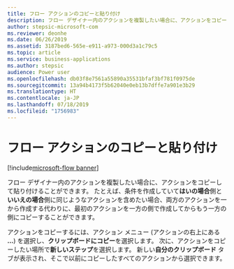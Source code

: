 ```yaml
---
title: フロー アクションのコピーと貼り付け
description: フロー デザイナー内のアクションを複製したい場合に、アクションをコピーして貼り付けることができます。
author: stepsic-microsoft-com
ms.reviewer: deonhe
ms.date: 06/26/2019
ms.assetid: 3187bed6-565e-e911-a973-000d3a1c79c5
ms.topic: article
ms.service: business-applications
ms.author: stepsic
audience: Power user
ms.openlocfilehash: db03f8e7561a55890a35531bfaf3bf781f0975de
ms.sourcegitcommit: 13a94b4173f5b62040e0eb13b7dffe7a901e3b29
ms.translationtype: HT
ms.contentlocale: ja-JP
ms.lasthandoff: 07/18/2019
ms.locfileid: "1756983"
---
```

# <a name="copy-and-paste-flow-actions"></a>フロー アクションのコピーと貼り付け

[!include[microsoft-flow banner](../includes/microsoft-flow.md)]

フロー デザイナー内のアクションを複製したい場合に、アクションをコピーして貼り付けることができます。 たとえば、条件を作成していて**はいの場合**側と**いいえの場合**側に同じようなアクションを含めたい場合、両方のアクションを一から作成する代わりに、最初のアクションを一方の側で作成してからもう一方の側にコピーすることができます。

アクションをコピーするには、アクション メニュー (アクションの右上にある **...**) を選択し、**クリップボードにコピー**を選択します。 次に、アクションをコピーしたい場所で**新しいステップ**を選択します。 新しい**自分のクリップボード** タブが表示され、そこで以前にコピーしたすべてのアクションから選択できます。 
